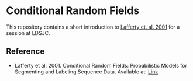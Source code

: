 # Conditional Random Fields

This repository contains a short introduction to [Lafferty et. al. 2001][1] for a session at LDSJC.

## Reference
- Lafferty et al. 2001. Conditional Random Fields: Probabilistic Models for Segmenting and Labeling Sequence Data. Available at: [Link][1]

[1]: http://citeseerx.ist.psu.edu/viewdoc/download?doi=10.1.1.26.803&rep=rep1&type=pdf
